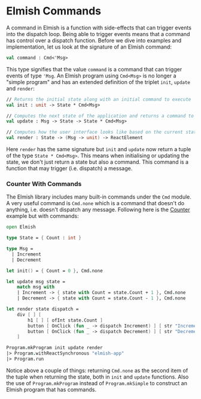 # Elmish Commands

A command in Elmish is a function with side-effects that can trigger events into the dispatch loop. Being able to trigger events means that a command has control over a dispatch function. Before we dive into examples and implementation, let us look at the signature of an Elmish command:
```fsharp
val command : Cmd<'Msg>
```
This type signifies that the value `command` is a command that can trigger events of type `'Msg`. An Elmish program using `Cmd<Msg>` is no longer a "simple program" and has an extended definition of the triplet `init`, `update` and `render`:
```fsharp
// Returns the initial state along with an initial command to execute
val init : unit -> State * Cmd<Msg>

// Computes the next state of the application and returns a command to be executed next
val update : Msg -> State -> State * Cmd<Msg>

// Computes how the user interface looks like based on the current state
val render : State -> (Msg -> unit) -> ReactElement
```
Here `render` has the same signature but `init` and `update` now return a tuple of the type `State * Cmd<Msg>`. This means when initialising or updating the state, we don't just return a state but also a command. This command is a function that may trigger (i.e. dispatch) a message.

### Counter With Commands
The Elmish library includes many built-in commands under the `Cmd` module. A very useful command is `Cmd.none` which is a command that doesn't do anything, i.e. doesn't dispatch any message. Following here is the [Counter](/chapters/elm/counter.md) example but with commands:

```fsharp {highlight: [9, 13, 14, 23]}
open Elmish

type State = { Count : int }

type Msg =
  | Increment
  | Decrement

let init() = { Count = 0 }, Cmd.none

let update msg state =
    match msg with
    | Increment -> { state with Count = state.Count + 1 }, Cmd.none
    | Decrement -> { state with Count = state.Count - 1 }, Cmd.none

let render state dispatch =
    div [ ] [
        h1 [ ] [ ofInt state.Count ]
        button [ OnClick (fun _ -> dispatch Increment) ] [ str "Increment" ]
        button [ OnClick (fun _ -> dispatch Decrement) ] [ str "Decrement" ]
    ]

Program.mkProgram init update render
|> Program.withReactSynchronous "elmish-app"
|> Program.run
```
Notice above a couple of things: returning `Cmd.none` as the second item of the tuple when returning the state, both in `init` and `update` functions. Also the use of `Program.mkProgram` instead of `Program.mkSimple` to construct an Elmish program that has commands.
